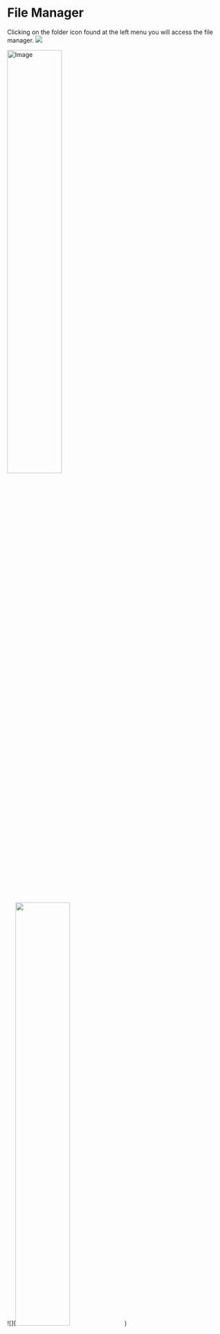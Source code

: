 # File Manager
Clicking on the folder icon found at the left menu you will access the file manager.
![](http://img.pyplan.org/FileManger-Open_small.png)

<p><img alt="Image" title="icon coco" src="http://img.pyplan.org/FileManger-Open_small.png" width="50%" height="50%"
 /></p>
![](<img src="http://img.pyplan.org/FileManger-Open_small.png" width="50%" height="50%" />)

    http://img.pyplan.org/FileManger-Open_small.png


The file manager has two panes. The left one works as a navigation tool. You can navigate through the folders hierarchy opening or closing folders by clicking the + icon or double clicking on the folder.
The right pane is where you select files for operating with them (deleting, renaming, etc).
![enter image description here](http://img.pyplan.org/FileManager-home.png)
As can be seen there are two workspaces, the Public one were you will find the examples and tutorials, and your own workspace "My workspace" where you will be able to create your own applications.
You can only read and run the models from Public workspace, or copy any model to your own workspace:
![enter image description here](http://img.pyplan.org/FileManager-CopyIn.png)


<!--stackedit_data:
eyJoaXN0b3J5IjpbOTkwNDk4MDgzLDE0NDI0MDk4NjEsODIyND
M1NTQ0LDIwNzIyOTQyOTEsLTI4Nzk5MjIyNCwxNzQzMTgxNzA3
LC0xMjIxODU5ODAzLDQ2MDk5OTgyOCwtMjkzMDI1MzE2LDE3ND
UyMzI1NThdfQ==
-->